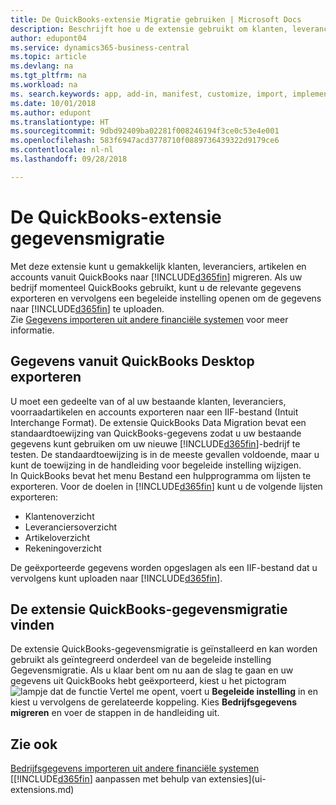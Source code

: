 ```yaml
---
title: De QuickBooks-extensie Migratie gebruiken | Microsoft Docs
description: Beschrijft hoe u de extensie gebruikt om klanten, leveranciers, artikelen en rekeningen van QuickBooks Desktop naar Business Central te importeren.
author: edupont04
ms.service: dynamics365-business-central
ms.topic: article
ms.devlang: na
ms.tgt_pltfrm: na
ms.workload: na
ms. search.keywords: app, add-in, manifest, customize, import, implement
ms.date: 10/01/2018
ms.author: edupont
ms.translationtype: HT
ms.sourcegitcommit: 9dbd92409ba02281f008246194f3ce0c53e4e001
ms.openlocfilehash: 583f6947acd3778710f0889736439322d9179ce6
ms.contentlocale: nl-nl
ms.lasthandoff: 09/28/2018

---
```

# <a name="the-quickbooks-data-migration-extension"></a>De QuickBooks-extensie gegevensmigratie
Met deze extensie kunt u gemakkelijk klanten, leveranciers, artikelen en accounts vanuit QuickBooks naar [!INCLUDE[d365fin](includes/d365fin_md.md)] migreren. Als uw bedrijf momenteel QuickBooks gebruikt, kunt u de relevante gegevens exporteren en vervolgens een begeleide instelling openen om de gegevens naar [!INCLUDE[d365fin](includes/d365fin_md.md)] te uploaden.  
Zie [Gegevens importeren uit andere financiële systemen](across-import-data-configuration-packages.md) voor meer informatie.

## <a name="exporting-data-from-quickbooks-desktop"></a>Gegevens vanuit QuickBooks Desktop exporteren
U moet een gedeelte van of al uw bestaande klanten, leveranciers, voorraadartikelen en accounts exporteren naar een IIF-bestand (Intuit Interchange Format). De extensie QuickBooks Data Migration bevat een standaardtoewijzing van QuickBooks-gegevens zodat u uw bestaande gegevens kunt gebruiken om uw nieuwe [!INCLUDE[d365fin](includes/d365fin_md.md)]-bedrijf te testen. De standaardtoewijzing is in de meeste gevallen voldoende, maar u kunt de toewijzing in de handleiding voor begeleide instelling wijzigen.  
In QuickBooks bevat het menu Bestand een hulpprogramma om lijsten te exporteren. Voor de doelen in [!INCLUDE[d365fin](includes/d365fin_md.md)] kunt u de volgende lijsten exporteren:

* Klantenoverzicht  
* Leveranciersoverzicht  
* Artikeloverzicht  
* Rekeningoverzicht  

De geëxporteerde gegevens worden opgeslagen als een IIF-bestand dat u vervolgens kunt uploaden naar [!INCLUDE[d365fin](includes/d365fin_md.md)].

## <a name="finding-the-quickbooks-data-migration-extension"></a>De extensie QuickBooks-gegevensmigratie vinden
De extensie QuickBooks-gegevensmigratie is geïnstalleerd en kan worden gebruikt als geïntegreerd onderdeel van de begeleide instelling Gegevensmigratie. Als u klaar bent om nu aan de slag te gaan en uw gegevens uit QuickBooks hebt geëxporteerd, kiest u het pictogram ![lampje dat de functie Vertel me opent](media/ui-search/search_small.png "Vertel me wat u wilt doen"), voert u **Begeleide instelling** in en kiest u vervolgens de gerelateerde koppeling. Kies **Bedrijfsgegevens migreren** en voer de stappen in de handleiding uit.  

## <a name="see-also"></a>Zie ook
[Bedrijfsgegevens importeren uit andere financiële systemen](across-import-data-configuration-packages.md)  
[[!INCLUDE[d365fin](includes/d365fin_md.md)] aanpassen met behulp van extensies](ui-extensions.md)  


